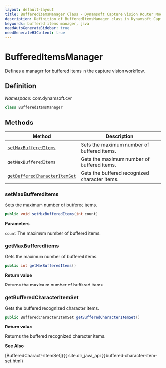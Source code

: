 ```yaml
---
layout: default-layout
title: BufferedItemsManager Class - Dynamsoft Capture Vision Router Module Java Edition API Reference
description: Definition of BufferedItemsManager class in Dynamsoft Capture Vision Module Java Edition.
keywords: buffered items manager, java
needAutoGenerateSidebar: true
needGenerateH3Content: true
---
```


# BufferedItemsManager

Defines a manager for buffered items in the capture vision workflow.

## Definition

*Namespace:* com.dynamsoft.cvr

```java
class BufferedItemsManager
```

## Methods

| Method                                                    | Description                                        |
| --------------------------------------------------------- | -------------------------------------------------- |
| [`setMaxBufferedItems`](#setmaxbuffereditems) | Sets the maximum number of buffered items. |
| [`getMaxBufferedItems`](#getmaxbuffereditems) | Gets the maximum number of buffered items. |
| [`getBufferedCharacterItemSet`](#getbufferedcharacteritemset) | Gets the buffered recognized character items. |

### setMaxBufferedItems

Sets the maximum number of buffered items.

```java
public void setMaxBufferedItems(int count)
```

**Parameters**

`count` The maximum number of buffered items.

### getMaxBufferedItems

Gets the maximum number of buffered items.

```java
public int getMaxBufferedItems()
```

**Return value**

Returns the maximum number of buffered items.

### getBufferedCharacterItemSet

Gets the buffered recognized character items.

```java
public BufferedCharacterItemSet getBufferedCharacterItemSet()
```

**Return value**

Returns the buffered recognized character items.

**See Also**

[BufferedCharacterItemSet]({{ site.dlr_java_api }}buffered-character-item-set.html)
